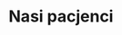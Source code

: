 ---
title: "Nasi pacjenci"
templateKey: "pacjenci"
slug: "/pacjenci"
tytul: "Nasi Pascjenci"
list: 
    - title: Pacjent1
      featuredImage: "../images/koty1.png"
      description: "Lorem ipsum dolor sit amet, consectetur adipiscing elit, sed do eiusmod tempor incididunt ut labore et dolore magna aliqua. Ut enim ad minim veniam, quis nostrud exercitation ullamco laboris."
    - title: Pacjent2
      featuredImage: "../images/koty2.png"
      description: "Lorem ipsum dolor sit amet, consectetur adipiscing elit, sed do eiusmod tempor incididunt ut labore et dolore magna aliqua. Ut enim ad minim veniam, quis nostrud exercitation ullamco laboris."
    - title: Pacjent3
      featuredImage: "../images/pies1.png"
      description: "Lorem ipsum dolor sit amet, consectetur adipiscing elit, sed do eiusmod tempor incididunt ut labore et dolore magna aliqua. Ut enim ad minim veniam, quis nostrud exercitation ullamco laboris."        
---